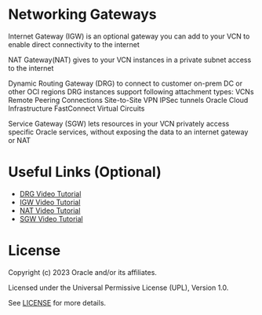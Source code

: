 # Networking Gateways
 
Internet Gateway (IGW) is an optional gateway you can add to your VCN to enable direct connectivity to the internet

NAT Gateway(NAT) gives to your VCN  instances in a private subnet access to the internet

Dynamic Routing Gateway (DRG)  to connect to customer on-prem DC or other OCI regions
DRG instances support following attachment types:
    VCNs
    Remote Peering Connections
    Site-to-Site VPN IPSec tunnels
    Oracle Cloud Infrastructure FastConnect Virtual Circuits
    
 Service Gateway (SGW)  lets resources in your VCN privately access specific Oracle services, without exposing the data to an internet gateway or NAT
 
# Useful Links (Optional)


- [DRG Video Tutorial](https://www.youtube.com/watch?v=ZXOYkkkQCEI)
- [IGW Video Tutorial](https://www.youtube.com/watch?v=MtFNdZz20M4)
- [NAT Video Tutorial](https://www.youtube.com/watch?v=dWEApK7DmdY)
- [SGW Video Tutorial](https://www.youtube.com/watch?v=ivAxfoMYXlo)
 
# License
 
Copyright (c) 2023 Oracle and/or its affiliates.
 
Licensed under the Universal Permissive License (UPL), Version 1.0.
 
See [LICENSE](https://github.com/oracle-devrel/technology-engineering/blob/folder-structure/LICENSE) for more details.
